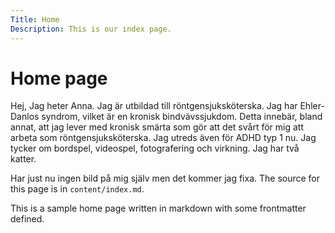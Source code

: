 ```yaml
---
Title: Home
Description: This is our index page.
---
```


Home page
==========================

Hej, Jag heter Anna. Jag är utbildad till röntgensjuksköterska. Jag har Ehler-Danlos syndrom, vilket är en kronisk bindvävssjukdom. Detta innebär, bland annat, att jag lever med kronisk smärta som gör att det svårt för mig att arbeta som röntgensjuksköterska. Jag utreds även för ADHD typ 1 nu. Jag tycker om bordspel, videospel, fotografering och virkning. Jag har två katter.

Har just nu ingen bild på mig själv men det kommer jag fixa.
The source for this page is in `content/index.md`.

This is a sample home page written in markdown with some frontmatter defined.
